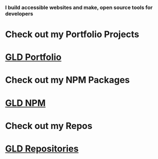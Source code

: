 ### I build accessible websites and make, open source tools for developers

# Check out my Portfolio Projects
# [GLD Portfolio](https://gld-portfolio.vercel.app/)

# Check out my NPM Packages
# [GLD NPM](https://www.npmjs.com/~gld5000/)

# Check out my Repos
# [GLD Repositories](https://github.com/GLD5000?tab=repositories)
